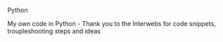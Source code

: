 Python

My own code in Python - Thank you to the Interwebs for code snippets, troupleshooting steps and ideas
